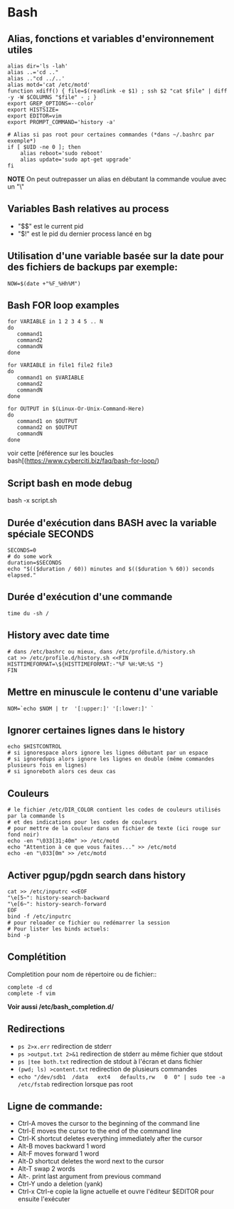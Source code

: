 # Bash

## Alias, fonctions et variables d'environnement utiles

```
alias dir='ls -lah'
alias ..='cd .."
alias .."cd ../..'
alias motd='cat /etc/motd'
function xdiff() { file=$(readlink -e $1) ; ssh $2 "cat $file" | diff -y -W $COLUMNS "$file" - ; }
export GREP_OPTIONS=--color
export HISTSIZE=
export EDITOR=vim
export PROMPT_COMMAND='history -a'

# Alias si pas root pour certaines commandes (*dans ~/.bashrc par exemple*)
if [ $UID -ne 0 ]; then
    alias reboot='sudo reboot'
    alias update='sudo apt-get upgrade'
fi
```

**NOTE**
   On peut outrepasser un alias en débutant la commande voulue avec un "\\\"
   
## Variables Bash relatives au process

   * "$$" est le current pid 
   * "$!" est le pid du dernier process lancé en bg
   
   
## Utilisation d'une variable basée sur la date pour des fichiers de backups par exemple:
```
NOW=$(date +"%F_%Hh%M")
```

## Bash FOR loop examples
```
for VARIABLE in 1 2 3 4 5 .. N
do
   command1
   command2
   commandN
done

for VARIABLE in file1 file2 file3
do
   command1 on $VARIABLE
   command2
   commandN
done

for OUTPUT in $(Linux-Or-Unix-Command-Here)
do
   command1 on $OUTPUT
   command2 on $OUTPUT
   commandN
done
```
voir cette [référence sur les boucles bash[(https://www.cyberciti.biz/faq/bash-for-loop/)

## Script bash en mode debug

bash -x script.sh

## Durée d'exécution dans BASH avec la variable spéciale SECONDS
```
SECONDS=0
# do some work
duration=$SECONDS
echo "$(($duration / 60)) minutes and $(($duration % 60)) seconds elapsed."
```
## Durée d'exécution d'une commande
```
time du -sh /
```
## History avec date time
```
# dans /etc/bashrc ou mieux, dans /etc/profile.d/history.sh
cat >> /etc/profile.d/history.sh <<FIN
HISTTIMEFORMAT=\${HISTTIMEFORMAT:-"%F %H:%M:%S "}
FIN
```
## Mettre en minuscule le contenu d'une variable
```
NOM=`echo $NOM | tr  '[:upper:]' '[:lower:]' `
```
## Ignorer certaines lignes dans le history
```
echo $HISTCONTROL
# si ignorespace alors ignore les lignes débutant par un espace
# si ignoredups alors ignore les lignes en double (même commandes plusieurs fois en lignes)
# si ignoreboth alors ces deux cas
```
## Couleurs
```
# le fichier /etc/DIR_COLOR contient les codes de couleurs utilisés par la commande ls 
# et des indications pour les codes de couleurs
# pour mettre de la couleur dans un fichier de texte (ici rouge sur fond noir)
echo -en "\033[31;40m" >> /etc/motd
echo "Attention à ce que vous faites..." >> /etc/motd
echo -en "\033[0m" >> /etc/motd
```
## Activer pgup/pgdn search dans history
```
cat >> /etc/inputrc <<EOF
"\e[5~": history-search-backward
"\e[6~": history-search-forward
EOF
bind -f /etc/inputrc
# pour reloader ce fichier ou redémarrer la session
# Pour lister les binds actuels:
bind -p
```
## Complétition

Completition pour nom de répertoire ou de fichier::
```
complete -d cd
complete -f vim
```
**Voir aussi /etc/bash_completion.d/**

## Redirections

* ``ps 2>x.err`` redirection de stderr
* ``ps >output.txt 2>&1`` redirection de stderr au même fichier que stdout
* ``ps |tee both.txt`` redirection de stdout à l'écran et dans fichier
* ``(pwd; ls) >content.txt`` redirection de plusieurs commandes
* ``echo "/dev/sdb1  /data   ext4   defaults,rw   0  0" | sudo tee -a /etc/fstab`` redirection lorsque pas root

## Ligne de commande:

* Ctrl-A moves the cursor to the beginning of the command line
* Ctrl-E moves the cursor to the end of the command line
* Ctrl-K shortcut deletes everything immediately after the cursor
* Alt-B moves backward 1 word
* Alt-F moves forward 1 word
* Alt-D shortcut deletes the word next to the cursor
* Alt-T swap 2 words
* Alt-. print last argument from previous command
* Ctrl-Y undo a deletion  (yank)
* Ctrl-x Ctrl-e copie la ligne actuelle et ouvre l'éditeur $EDITOR pour ensuite l'exécuter

